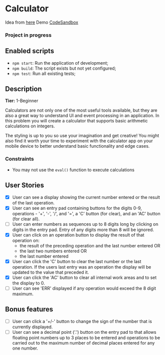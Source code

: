 # Calculator

Idea from [here](https://github.com/florinpop17/app-ideas)
Demo [CodeSandbox](https://codesandbox.io/embed/black-brook-4vcdj?fontsize=14&hidenavigation=1&theme=dark)

### Project in progress

## Enabled scripts

- `npm start`: Run the application of development;
- `npm build`: The script exists but not yet configured;
- `npm test`: Run all existing tests;

## Description

**Tier:**  1-Beginner

Calculators are not only one of the most useful tools available, but they are also a great way to understand UI and event processing in an application. In this problem you will create a calculator that supports basic arithmetic calculations on integers.

The styling is up to you so use your imagination and get creative! You might also find it worth your time to experiment with the calculator app on your mobile device to better understand basic functionality and edge cases.

### Constraints

-   You may not use the  `eval()`  function to execute calculations

## User Stories

-   [x] User can see a display showing the current number entered or the result of the last operation.
-   [x] User can see an entry pad containing buttons for the digits 0-9, operations - '+', '-', '/', and '=', a 'C' button (for clear), and an 'AC' button (for clear all).
-   [ ] User can enter numbers as sequences up to 8 digits long by clicking on digits in the entry pad. Entry of any digits more than 8 will be ignored.
-   [x] User can click on an operation button to display the result of that operation on:
    -   the result of the preceding operation and the last number entered OR
    -   the last two numbers entered OR
    -   the last number entered
-   [x] User can click the 'C' button to clear the last number or the last operation. If the users last entry was an operation the display will be updated to the value that preceded it.
-   [x] User can click the 'AC' button to clear all internal work areas and to set the display to 0.
-   [ ] User can see 'ERR' displayed if any operation would exceed the 8 digit maximum.
 ## Bonus features
-  [ ] User can click a '+/-' button to change the sign of the number that is currently displayed.
-  [ ] User can see a decimal point ('.') button on the entry pad to that allows floating point numbers up to 3 places to be entered and operations to be carried out to the maximum number of decimal places entered for any one number.
